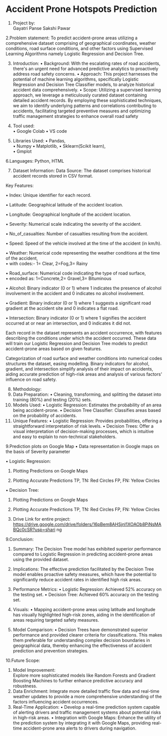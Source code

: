 #  Accident Prone Hotspots Prediction 
 
 
1. Project by:     
Gayatri Panse 
 Sakshi Pawar

2.Problem statement:  To predict accident-prone areas utilizing a comprehensive dataset comprising of 
geographical coordinates, weather conditions, road surface conditions, and other factors using Supervised 
Learning Algorithms namely Logistic Regression and Decision Tree.

3. Introduction: 
• Background: 
With the escalating rates of road accidents, there's an urgent need for advanced predictive 
analytics to proactively address road safety concerns. 
• Approach: 
This project harnesses the potential of machine learning algorithms, specifically Logistic 
Regression and Decision Tree Classifier models, to analyze historical accident data 
comprehensively. 
• Scope: 
Utilizing a supervised learning approach, we leverage a meticulously curated dataset 
containing detailed accident records. By employing these sophisticated techniques, we 
aim to identify underlying patterns and correlations contributing to accidents, facilitating 
targeted preventive measures and optimizing traffic management strategies to enhance 
overall road safety 
 
4. Tool used:  
• Google Colab 
• VS code 
 
5. Libraries Used: 
• Pandas,  
• Numpy 
• Matplotlib, 
• Sklearn(Scikit learn),  
• Gmplot

 
6.Languages: Python, HTML 

7. Dataset Information: 
Data Source: The dataset comprises historical accident records stored in CSV format. 
 
Key Features: 
 
• Index: Unique identifier for each record. 
 
• Latitude: Geographical latitude of the accident location. 
 
• Longitude:  Geographical longitude of the accident location. 
 
• Severity: Numerical scale indicating the severity of the accident. 
 
• No_of_casualties:  Number of casualties resulting from the accident. 
 
• Speed:  Speed of the vehicle involved at the time of the accident (in km/h). 
 
• Weather: Numerical code representing the weather conditions at the time of the accident,  
• with codes:- 1= Clear, 2=Fog,3= Rainy 
 
• Road_surface:  Numerical code indicating the type of road surface,  
• encoded as:   1=Concrete,2= Gravel,3= Bituminous 
 
• Alcohol: Binary indicator (0 or 1) where 1 indicates the presence of alcohol involvement in the 
accident and 0 indicates no alcohol involvement. 
 
• Gradient: Binary indicator (0 or 1) where 1 suggests a significant road gradient at the accident site 
and 0 indicates a flat road. 
 
• Intersection: Binary indicator (0 or 1) where 1 signifies the accident occurred at or near an 
intersection, and 0 indicates it did not. 
 
Each record in the dataset represents an accident occurrence, with features describing the conditions 
under which the accident occurred. These data will train our Logistic Regression and Decision Tree 
models to predict accident-prone areas based on given features. 
 
Categorization of road surface and weather conditions into numerical codes structures the dataset, easing 
modelling. Binary indicators for alcohol, gradient, and intersection simplify analysis of their impact on 
accidents, aiding accurate prediction of high-risk areas and analysis of various factors' influence on road 
safety. 

 
8. Methodology: 
1. Data Preparation: 
• Cleaning, transforming, and splitting the dataset into training (80%) and testing (20%) 
sets. 
2. Models Used: 
• Logistic Regression: Estimates the probability of an area being accident-prone. 
• Decision Tree Classifier: Classifies areas based on the probability of accidents. 
3. Unique Features: 
• Logistic Regression: Provides probabilities, offering a straightforward interpretation of 
risk levels. 
• Decision Trees: Offer a visual interpretation of decision-making processes, which is 
intuitive and easy to explain to non-technical stakeholders. 
 
 
 

9.Prediction plots on Google Map 
• Data representation in Google maps on the basis of Severity parameter 
 
 • Logistic Regression: 
1. Plotting Predictions on Google Maps 
 
 
2. Plotting Accurate Predictions 
TP, TN: Red Circles 
FP, FN: Yellow Circles 
 
 
 
• Decision Tree: 
1. Plotting Predictions on Google Maps 
 
 
2. Plotting Accurate Predictions 
TP, TN: Red Circles 
FP, FN: Yellow Circles 
 
10. Drive Link for entire project: 
https://drive.google.com/drive/folders/16pBem8AHSjnl1XOAOb8PiNsMABQc0cSR?usp=shari
 ng 
 
9.Conclusion:  
1. Summary: 
The Decision Tree model has exhibited superior performance compared to Logistic 
Regression in predicting accident-prone areas using the provided dataset. 
2. Implications: 
The effective prediction facilitated by the Decision Tree model enables proactive safety 
measures, which have the potential to significantly reduce accident rates in identified high
risk areas. 
 
3. Performance Metrics: 
• Logistic Regression: Achieved 52% accuracy on the testing set. 
• Decision Tree: Achieved 60% accuracy on the testing set. 
4. Visuals: 
• Mapping accident-prone areas using latitude and longitude has visually highlighted 
high-risk zones, aiding in the identification of areas requiring targeted safety measures. 
5. Model Comparison: 
• Decision Trees have demonstrated superior performance and provided clearer criteria 
for classifications. This makes them preferable for understanding complex decision 
boundaries in geographical data, thereby enhancing the effectiveness of accident 
prediction and prevention strategies. 
 
 
 
10.Future Scope: 
1. Model Improvement:     
Explore more sophisticated models like Random Forests and Gradient Boosting Machines 
to further enhance predictive accuracy and robustness. 
2. Data Enrichment: 
Integrate more detailed traffic flow data and real-time weather updates to provide a more 
comprehensive understanding of the factors influencing accident occurrences. 
3. Real-Time Application: 
• Develop a real-time prediction system capable of alerting drivers and traffic 
management systems about potential risks in high-risk areas. 
• Integration with Google Maps: Enhance the utility of the prediction system by 
integrating it with Google Maps, providing real-time accident-prone area alerts to 
drivers during navigation. 
